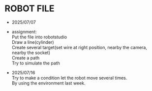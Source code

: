 # ROBOT FILE
- 2025/07/07
- assignment:  
Put the file into robotstudio  
Draw a line(cylinder)  
Create several target(set wire at right position, nearby the camera, nearby the socket)  
Create a path  
Try to simulate the path

- 2025/07/16  
Try to make a condition let the robot move several times.  
By using the environment last week.  
